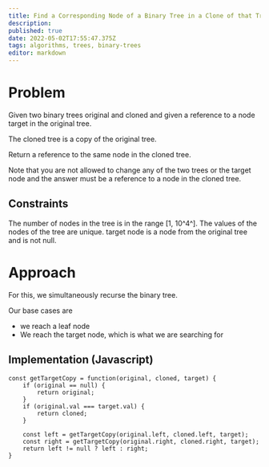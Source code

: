```yaml
---
title: Find a Corresponding Node of a Binary Tree in a Clone of that Tree
description: 
published: true
date: 2022-05-02T17:55:47.375Z
tags: algorithms, trees, binary-trees
editor: markdown
---
```


# Problem
Given two binary trees original and cloned and given a reference to a node target in the original tree.

The cloned tree is a copy of the original tree.

Return a reference to the same node in the cloned tree.

Note that you are not allowed to change any of the two trees or the target node and the answer must be a reference to a node in the cloned tree.

## Constraints 
The number of nodes in the tree is in the range [1, 10^4^].
The values of the nodes of the tree are unique.
target node is a node from the original tree and is not null.


# Approach
For this, we simultaneously recurse the binary tree. 

Our base cases are 
- we reach a leaf node
- We reach the target node, which is what we are searching for


## Implementation (Javascript)
```
const getTargetCopy = function(original, cloned, target) { 
    if (original == null) {
        return original;
    }
    if (original.val === target.val) {
        return cloned;
    }
    
    const left = getTargetCopy(original.left, cloned.left, target);
    const right = getTargetCopy(original.right, cloned.right, target);
    return left != null ? left : right;
}
```